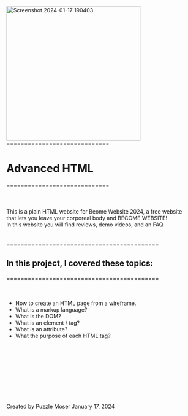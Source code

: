 <img width="350" alt="Screenshot 2024-01-17 190403" src="https://github.com/PuzzleEmptyM/atlas-web-development/assets/129412985/b1a4c61f-1582-407b-8c61-2ade56bb7c04"><br>
=============================<br>
# Advanced HTML<br>
=============================<br>
<br>
<br>
<br>
This is a plain HTML website for Beome Website 2024, a free website <br>
that lets you leave your corporeal body and BECOME WEBSITE! <br>
In this website you will find reviews, demo videos, and an FAQ. <br>
<br>
<br>
===========================================<br>
## In this project, I covered these topics:<br>
===========================================<br>
<br>
<br>
 - How to create an HTML page from a wireframe. <br>
 - What is a markup language? <br>
 - What is the DOM? <br>
 - What is an element / tag? <br>
 - What is an attribute? <br>
 - What the purpose of each HTML tag? <br>
<br>
<br>
<br>
<br>
<br>
<br>
<br>
<br>
<br>
Created by Puzzle Moser January 17, 2024
